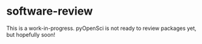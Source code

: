 # software-review

This is a work-in-progress. pyOpenSci is not ready to review packages yet, but hopefully soon!
